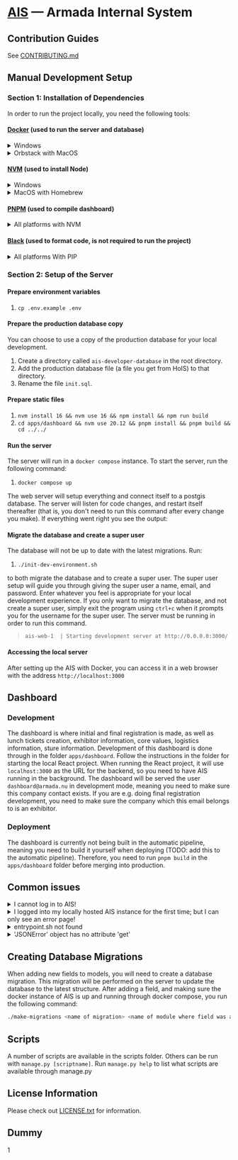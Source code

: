 # [AIS](http://ais.armada.nu/) — Armada Internal System

## Contribution Guides

See [CONTRIBUTING.md](CONTRIBUTING.md)

## Manual Development Setup

### Section 1: Installation of Dependencies

In order to run the project locally, you need the following tools:

#### [Docker](https://docs.docker.com/get-docker/) (used to run the server and database)

<details>
<summary>Windows</summary>

1. [Download Docker Desktop](https://docs.docker.com/desktop/install/windows-install/)

</details>

<details>
<summary>Orbstack with MacOS</summary>

1. [Download OrbStack](https://orbstack.dev/download)

</details>

#### [NVM](https://github.com/nvm-sh/nvm) (used to install Node)

<details>
<summary>Windows</summary>

1. `wsl`
2. `sudo apt-get install curl`
3. `curl -o- https://raw.githubusercontent.com/nvm-sh/nvm/master/install.sh | bash`

</details>

<details>
<summary>MacOS with Homebrew</summary>

1. `brew install nvm`

</details>

#### [PNPM](https://pnpm.io/installation) (used to compile dashboard)

<details>
<summary>All platforms with NVM</summary>

1. `nvm install 20.12 && nvm use 20.12`
2. `npm install -g pnpm@9.6.0`

</details>

#### [Black](https://pypi.org/project/black/) (used to format code, **is not required to run the project**)

<details>
<summary>All platforms With PIP</summary>

1. `pip install black==23.3.0`

</details>

### Section 2: Setup of the Server

#### Prepare environment variables

1. `cp .env.example .env`

#### Prepare the production database copy

You can choose to use a copy of the production database for your local development.

1. Create a directory called `ais-developer-database` in the root directory.
2. Add the production database file (a file you get from HoIS) to that directory.
3. Rename the file `init.sql`.

#### Prepare static files

1. `nvm install 16 && nvm use 16 && npm install && npm run build`
2. `cd apps/dashboard && nvm use 20.12 && pnpm install && pnpm build && cd ../../`

#### Run the server

The server will run in a `docker compose` instance. To start the server, run the following command:

1. `docker compose up`

The web server will setup everything and connect itself to a postgis database. The server will listen for code changes, and restart itself thereafter (that is, you don't need to run this command after every change you make). If everything went right you see the output:

#### Migrate the database and create a super user

The database will not be up to date with the latest migrations. Run:

1. `./init-dev-environment.sh`

to both migrate the database and to create a super user. The super user setup will guide you through giving the super user a name, email, and password. Enter whatever you feel is appropriate for your local development experience. If you only want to migrate the database, and not create a super user, simply exit the program using `ctrl+c` when it prompts you for the username for the super user. The server must be running in order to run this command.

> `ais-web-1  | Starting development server at http://0.0.0.0:3000/`

#### Accessing the local server

After setting up the AIS with Docker, you can access it in a web browser with the address `http://localhost:3000`

## Dashboard

### Development

The dashboard is where initial and final registration is made, as well as lunch tickets creation, exhibitor information, core values, logistics information, sture information. Development of this dashboard is done through in the folder `apps/dashboard`. Follow the instructions in the folder for starting the local React project. When running the React project, it will use `localhost:3000` as the URL for the backend, so you need to have AIS running in the background. The dashboard will be served the user `dashboard@armada.nu` in development mode, meaning you need to make sure this company contact exists. If you are e.g. doing final registration development, you need to make sure the company which this email belongs to is an exhibitor.

### Deployment

The dashboard is currently not being built in the automatic pipeline, meaning you need to build it yourself when deploying (TODO: add this to the automatic pipeline). Therefore, you need to run `pnpm build` in the `apps/dashboard` folder before merging into production.

## Common issues

<details>
<summary>I cannot log in to AIS!</summary>

This is because there are no super users created in the system. Run `./init-dev-environment.sh` and enter the username and password for the super user. After doing this you can log into the AIS with these settings.

</details>

<details>
<summary>I logged into my locally hosted AIS instance for the first time; but I can only see an error page!</summary>

Most likely, you haven't created a fair yet. To do so, follow these steps:

1. Go to the admin page (`localhost:3000/admin/`)

2. Log in there again using your super user account, if needed.

3. On the admin page, find the "Fair" section, and press "Add" next to "Fairs" to add a new fair.

4. Now you need to fill out some information. Fill out the necessary fields (Registration start date & end date, Complete registration start date & end date). Make sure end dates come after start dates. Tick the "Current" box, and press save at the bottom of the page. The fair will be created, and you can go back to `localhost:3000` to see the landing page for the fair.

</details>

<details>
<summary>entrypoint.sh not found</summary>

If you're on Windows, you need to change the CRLF line endings in the file `entrypoint.sh` to LF line endings.

</details>

<details>
<summary>'JSONError' object has no attribute 'get'</summary>

This error can occur when running the local version of the dashboard. In this case, it could mean that the development user for the dashboard does not exist. You need to create a company contact (for any company) with the email `dashboard@armada.nu`. The function `get_user` in `util/__init__.py` will use this user for all requests if you are in development mode.

</details>

## Creating Database Migrations

When adding new fields to models, you will need to create a database migration. This migration will be performed on the server to update the database to the latest structure. After adding a field, and making sure the docker instance of AIS is up and running through docker compose, you run the following command:

```bash
./make-migrations <name of migration> <name of module where field was added>
```

## Scripts

A number of scripts are available in the scripts folder. Others can be run with `manage.py [scriptname]`. Run `manage.py help` to list what scripts are available through manage.py

## License Information

Please check out [LICENSE.txt](LICENSE.txt) for information.

## Dummy

1

